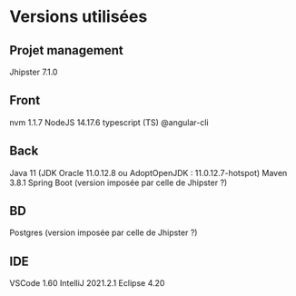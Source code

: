 # Versions utilisées

## Projet management
Jhipster 7.1.0

## Front

nvm 1.1.7
NodeJS 14.17.6
typescript (TS)
@angular-cli

## Back
Java 11 (JDK Oracle 11.0.12.8 ou AdoptOpenJDK : 11.0.12.7-hotspot)
Maven 3.8.1
Spring Boot (version imposée par celle de Jhipster ?)


## BD
Postgres (version imposée par celle de Jhipster ?)


## IDE
VSCode 1.60
IntelliJ 2021.2.1
Eclipse 4.20
